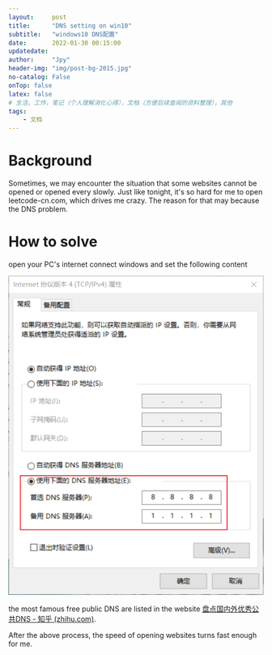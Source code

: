 ```yaml
---
layout:     post
title:      "DNS setting on win10"
subtitle:   "windows10 DNS配置"
date:       2022-01-30 00:15:00
updatedate:
author:     "Jpy"
header-img: "img/post-bg-2015.jpg"
no-catalog: False
onTop: false
latex: false
# 生活，工作，笔记（个人理解消化心得），文档（方便后续查阅的资料整理），其他
tags:
    - 文档
---
```


# Background

Sometimes, we may encounter the situation that some websites cannot be opened or opened every slowly. Just like tonight, it's so hard for me to open leetcode-cn.com, which drives me crazy. The reason for that may because the DNS problem.

# How to solve

open your PC's internet connect windows and set the following content

![image-20220130002112206](https://raw.githubusercontent.com/Jia-py/blog_picture/master/img/image-20220130002112206.png)

the most famous free public DNS are listed in the website [盘点国内外优秀公共DNS - 知乎 (zhihu.com)](https://zhuanlan.zhihu.com/p/53958870).

After the above process, the speed of opening websites turns fast enough for me.
